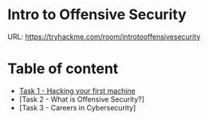 # Intro to Offensive Security

URL: https://tryhackme.com/room/introtooffensivesecurity

# Table of content
- [Task 1 - Hacking your first machine](#task-1---hacking-your-first-machine)
- [Task 2 - What is Offensive Security?]
- [Task 3 - Careers in Cybersecurity]






